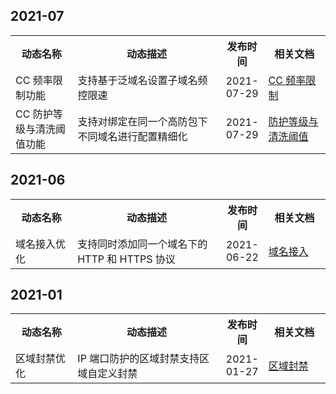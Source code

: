 
## 2021-07
<table>
<tr><th width=20%>动态名称</th><th width=48%>动态描述</th><th width=12%>发布时间</th><th width=20%>相关文档</th></tr>
<tr><td>CC 频率限制功能</td><td>支持基于泛域名设置子域名频控限速</td><td>2021-07-29</td><td><a href="https://cloud.tencent.com/document/product/1021/43925">CC 频率限制</a>
<tr><td>CC 防护等级与清洗阈值功能</td><td>支持对绑定在同一个高防包下不同域名进行配置精细化	</td><td>2021-07-29</td><td><a href="https://cloud.tencent.com/document/product/1021/43921">防护等级与清洗阈值</a>
</table>

## 2021-06
<table>
<tr><th width=20%>动态名称</th><th width=48%>动态描述</th><th width=12%>发布时间</th><th width=20%>相关文档</th></tr>
<tr><td>域名接入优化</td><td>支持同时添加同一个域名下的 HTTP 和 HTTPS 协议	</td><td>2021-06-22</td><td><a href="https://cloud.tencent.com/document/product/1021/43925">域名接入</a>
</table>

## 2021-01
<table>
<tr><th width=20%>动态名称</th><th width=48%>动态描述</th><th width=12%>发布时间</th><th width=20%>相关文档</th></tr>
<tr><td>区域封禁优化	</td><td>IP 端口防护的区域封禁支持区域自定义封禁</td><td>2021-01-27</td><td><a href="https://cloud.tencent.com/document/product/1021/59000">区域封禁</a>
</table>
